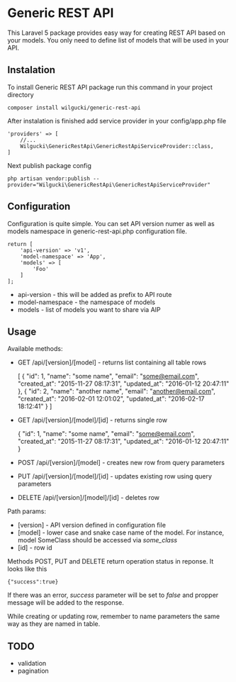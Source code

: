 # Generic REST API

This Laravel 5 package provides easy way for creating REST API based on your models.
You only need to define list of models that will be used in your API.

## Instalation

To install Generic REST API package run this command in your project directory

    composer install wilgucki/generic-rest-api

After instalation is finished add service provider in your config/app.php file

    'providers' => [
        //... 
        Wilgucki\GenericRestApi\GenericRestApiServiceProvider::class,
    ]

Next publish package config

    php artisan vendor:publish --provider="Wilgucki\GenericRestApi\GenericRestApiServiceProvider"

## Configuration

Configuration is quite simple. You can set API version numer as well as models
namespace in generic-rest-api.php configuration file.

    return [
        'api-version' => 'v1',
        'model-namespace' => 'App',
        'models' => [
            'Foo'
        ]
    ];

- api-version - this will be added as prefix to API route
- model-namespace - the namespace of models
- models - list of models you want to share via AIP

## Usage

Available methods:

- GET /api/[version]/[model] - returns list containing all table rows


    [
      {
        "id": 1,
        "name": "some name",
        "email": "some@email.com",
        "created_at": "2015-11-27 08:17:31",
        "updated_at": "2016-01-12 20:47:11"
      },
      {
        "id": 2,
        "name": "another name",
        "email": "another@email.com",
        "created_at": "2016-02-01 12:01:02",
        "updated_at": "2016-02-17 18:12:41"
      }
    ]


- GET /api/[version]/[model]/[id] - returns single row


    {
        "id": 1,
        "name": "some name",
        "email": "some@email.com",
        "created_at": "2015-11-27 08:17:31",
        "updated_at": "2016-01-12 20:47:11"
    }


- POST /api/[version]/[model] - creates new row from query parameters
- PUT /api/[version]/[model]/[id] - updates existing row using query parameters
- DELETE /api/[version]/[model]/[id] - deletes row

Path params:

- [version] - API version defined in configuration file
- [model] - lower case and snake case name of the model. For instance, model SomeClass should be accessed via _some_class_
- [id] - row id

Methods POST, PUT and DELETE return operation status in reponse. It looks like this

    {"success":true}
    
If there was an error, _success_ parameter will be set to _false_ and propper message will be added to the response.

While creating or updating row, remember to name parameters the same way as they are named in table.

## TODO

- validation
- pagination
